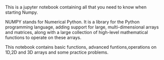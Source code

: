This is a jupyter notebook containing all that you need to know when starting Numpy.

NUMPY stands for Numerical Python.
It is a library for the Python programming language, adding support for large, multi-dimensional arrays and matrices, along with a large collection of high-level mathematical functions to operate on these arrays.

This notebook contains basic functions, advanced funtions,operations on 1D,2D and 3D arrays and some practice problems.
